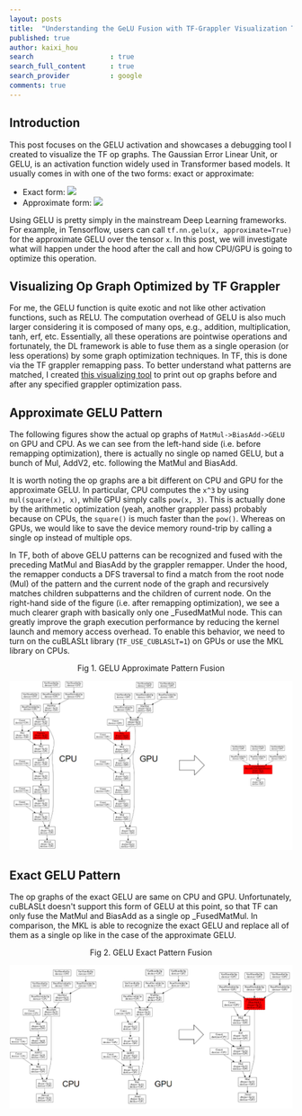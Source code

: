 ```yaml
---
layout: posts
title:  "Understanding the GeLU Fusion with TF-Grappler Visualization Tool"
published: true
author: kaixi_hou
search                   : true
search_full_content      : true
search_provider          : google
comments: true
---
```


## Introduction
This post focuses on the GELU activation and showcases a debugging tool I
created to visualize the TF op graphs. The Gaussian Error Linear Unit, or GELU,
is an activation function widely used in Transformer based models. It usually
comes in with one of the two forms: exact or approximate:
* Exact form: <img src="https://render.githubusercontent.com/render/math?math={GELU}\left(x\right) = x \cdot \frac{1}{2}\left[1 %2B \text{erf}(x/\sqrt{2})\right]">
* Approximate form: <img src="https://render.githubusercontent.com/render/math?math={GELU}\left(x\right) = 0.5x\left(1 %2B \tanh\left[\sqrt{2/\pi}\left(x %2B 0.044715x^{3}\right)\right]\right)">

Using GELU is pretty simply in the mainstream Deep Learning frameworks. For
example, in Tensorflow, users can call `tf.nn.gelu(x, approximate=True)` for the
approximate GELU over the tensor `x`. In this post, we will investigate what
will happen under the hood after the call and how CPU/GPU is going to optimize
this operation.


## Visualizing Op Graph Optimized by TF Grappler
For me, the GELU function is quite exotic and not like other activation
functions, such as RELU. The computation overhead of GELU is also much larger
considering it is composed of many ops, e.g., addition, multiplication, tanh,
erf, etc. Essentially, all these operations are pointwise operations and
fortunately, the DL framework is able to fuse them as a single operasion (or
less operations) by some graph optimization techniques. In TF, this is done via
the TF grappler remapping pass. To better understand what patterns are matched,
I created [this visualizing tool](https://github.com/kaixih/tf_op_graph) to
print out op graphs before and after any specified grappler optimization pass.


## Approximate GELU Pattern
The following figures show the actual op graphs of `MatMul->BiasAdd->GELU` on
GPU and CPU. As we can see from the left-hand side (i.e. before remapping
optimization), there is actually no single op named GELU, but a bunch of Mul,
AddV2, etc. following the MatMul and BiasAdd.

It is worth noting the op graphs are a bit different on CPU and GPU for the
approximate GELU. In particular, CPU computes the `x^3` by using `mul(square(x),
x)`, while GPU simply calls `pow(x, 3)`. This is actually done by the
arithmetic optimization (yeah, another grappler pass) probably because on CPUs,
the `square()` is much faster than the `pow()`. Whereas on GPUs, we would like
to save the device memory round-trip by calling a single op instead of multiple
ops.

In TF, both of above GELU patterns can be recognized and fused with the
preceding MatMul and BiasAdd by the grappler remapper. Under the hood, the
remapper conducts a DFS traversal to find a match from the root node (Mul) of
the pattern and the current node of the graph and recursively matches children
subpatterns and the children of current node. On the right-hand side of the
figure (i.e. after remapping optimization), we see a much clearer graph with
basically only one _FusedMatMul node. This can greatly improve the graph
execution performance by reducing the kernel launch and memory access overhead.
To enable this behavior, we need to turn on the cuBLASLt library
(`TF_USE_CUBLASLT=1`) on GPUs or use the MKL library on CPUs.

<p align=center> Fig 1. GELU Approximate Pattern Fusion </p>

![GELU Approximate Pattern Fusion](/assets/posts_images/gelu_approximate.png)

## Exact GELU Pattern
The op graphs of the exact GELU are same on CPU and GPU. Unfortunately, cuBLASLt doesn't support this form of GELU at this point, so that TF can only fuse the MatMul and BiasAdd as a single op _FusedMatMul. In comparison, the MKL is able to recognize the exact GELU and replace all of them as a single op like in the case of the approximate GELU.

<p align=center> Fig 2. GELU Exact Pattern Fusion </p>

![GELU Approximate Pattern Fusion](/assets/posts_images/gelu_exact.png)